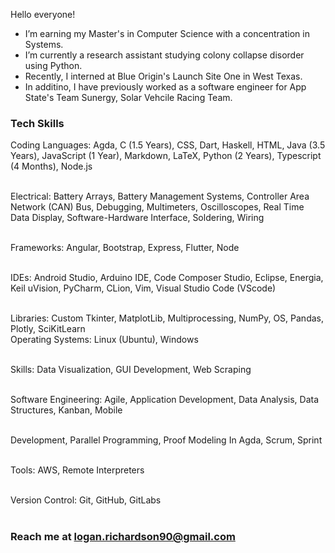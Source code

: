 <!--
**loganwrichardson/loganwrichardson** is a ✨ _special_ ✨ repository because its `README.md` (this file) appears on your GitHub profile.

Here are some ideas to get you started:

I’m currently earning my master's in Computer Science with a double concentration in Theory & Systems.
I’m currently learning Data Structures, Y86 architecture, and theory.
- 👯 I’m looking to collaborate on ...
- 🤔 I’m looking for help with ...
- 💬 Ask me about ...
- 📫 How to reach me: ...
- 😄 Pronouns: ...
- ⚡ Fun fact: ...
-->

Hello everyone!
- I’m earning my Master's in Computer Science with a concentration in Systems.
- I’m currently a research assistant studying colony collapse disorder using Python.
- Recently, I interned at Blue Origin's Launch Site One in West Texas.
- In additino, I have previously worked as a software engineer for App State's Team Sunergy, Solar Vehcile Racing Team.

### Tech Skills
Coding Languages: Agda, C (1.5 Years), CSS, Dart, Haskell, HTML, Java (3.5 Years), JavaScript (1
Year), Markdown, LaTeX, Python (2 Years), Typescript (4 Months), Node.js <br><br>

Electrical: Battery Arrays, Battery Management Systems, Controller Area Network (CAN) Bus, Debugging,
Multimeters, Oscilloscopes, Real Time Data Display, Software-Hardware Interface, Soldering, Wiring <br><br>

Frameworks: Angular, Bootstrap, Express, Flutter, Node <br><br>

IDEs: Android Studio, Arduino IDE, Code Composer Studio, Eclipse, Energia, Keil uVision, PyCharm,
CLion, Vim, Visual Studio Code (VScode) <br><br>

Libraries: Custom Tkinter, MatplotLib, Multiprocessing, NumPy, OS, Pandas, Plotly, SciKitLearn <br>
Operating Systems: Linux (Ubuntu), Windows <br><br>

Skills: Data Visualization, GUI Development, Web Scraping <br><br>

Software Engineering: Agile, Application Development, Data Analysis, Data Structures, Kanban, Mobile <br><br>

Development, Parallel Programming, Proof Modeling In Agda, Scrum, Sprint <br><br>

Tools: AWS, Remote Interpreters <br><br>

Version Control: Git, GitHub, GitLabs <br><br>

### Reach me at logan.richardson90@gmail.com
